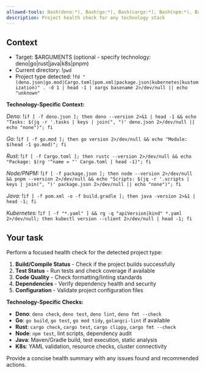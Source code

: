 ```yaml
---
allowed-tools: Bash(deno:*), Bash(go:*), Bash(cargo:*), Bash(npm:*), Bash(pnpm:*), Bash(kubectl:*), Bash(fd:*), Bash(rg:*)
description: Project health check for any technology stack
---
```


## Context

- Target: $ARGUMENTS (optional - specify technology: deno|go|rust|java|k8s|pnpm)
- Current directory: !`pwd`
- Project type detected: !`fd "(deno.json|go.mod|Cargo.toml|pom.xml|package.json|kubernetes|kustomization)" . -d 1 | head -1 | xargs basename 2>/dev/null || echo "unknown"`

**Technology-Specific Context:**

*Deno:* !`if [ -f deno.json ]; then deno --version 2>&1 | head -1 && echo "Tasks: $(jq -r '.tasks | keys | join(", ")' deno.json 2>/dev/null || echo "none")"; fi`

*Go:* !`if [ -f go.mod ]; then go version 2>/dev/null && echo "Module: $(head -1 go.mod)"; fi`

*Rust:* !`if [ -f Cargo.toml ]; then rustc --version 2>/dev/null && echo "Package: $(rg '^name = "' Cargo.toml | head -1)"; fi`

*Node/PNPM:* !`if [ -f package.json ]; then node --version 2>/dev/null && pnpm --version 2>/dev/null && echo "Scripts: $(jq -r '.scripts | keys | join(", ")' package.json 2>/dev/null || echo "none")"; fi`

*Java:* !`if [ -f pom.xml -o -f build.gradle ]; then java -version 2>&1 | head -1; fi`

*Kubernetes:* !`if [ -f "*.yaml" ] && rg -q "apiVersion|kind" *.yaml 2>/dev/null; then kubectl version --client 2>/dev/null | head -1; fi`

## Your task

Perform a focused health check for the detected project type:

1. **Build/Compile Status** - Check if the project builds successfully
2. **Test Status** - Run tests and check coverage if available  
3. **Code Quality** - Check formatting/linting standards
4. **Dependencies** - Verify dependency health and security
5. **Configuration** - Validate project configuration files

**Technology-Specific Checks:**
- **Deno**: `deno check`, `deno test`, `deno lint`, `deno fmt --check`
- **Go**: `go build`, `go test`, `go mod tidy`, `golangci-lint` if available
- **Rust**: `cargo check`, `cargo test`, `cargo clippy`, `cargo fmt --check`
- **Node**: `npm test`, lint scripts, dependency audit
- **Java**: Maven/Gradle build, test execution, static analysis
- **K8s**: YAML validation, resource checks, cluster connectivity

Provide a concise health summary with any issues found and recommended actions.